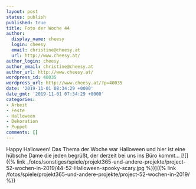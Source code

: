 ```yaml
---
layout: post
status: publish
published: true
title: Foto der Woche 44
author:
  display_name: cheesy
  login: cheesy
  email: christine@cheesy.at
  url: http://www.cheesy.at/
author_login: cheesy
author_email: christine@cheesy.at
author_url: http://www.cheesy.at/
wordpress_id: 40035
wordpress_url: http://www.cheesy.at/?p=40035
date: '2019-11-01 08:34:29 +0000'
date_gmt: '2019-11-01 07:34:29 +0000'
categories:
- Arbeit
- Feste
- Halloween
- Dekoration
- Puppet
comments: []
---
```

Happy Halloween! Das Thema der Woche war Halloween und hier ist eine hübsche Dame die jeden begrüßt, der derzeit bei uns ins Büro kommt...
[![]({% link _fotos/sonstiges/spiele/projekt365-und-andere-projekte/project-52-wochen-in-2019/44-52-Halloween-spooky-scary.jpg %})]({% link /fotos/spiele/projekt365-und-andere-projekte/project-52-wochen-in-2019/ %})
